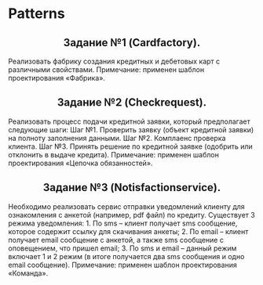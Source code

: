 # Patterns
<h2 align="center">Задание №1 (Cardfactory).</h2>
Реализовать фабрику создания кредитных и дебетовых карт с различными свойствами.
Примечание: применен шаблон проектирования «Фабрика».

<h2 align="center">Задание №2 (Checkrequest).</h2> 
Реализовать процесс подачи кредитной заявки, который предполагает следующие шаги:
Шаг №1. Проверить заявку (объект кредитной заявки) на полноту заполнения данными.
Шаг №2. Комплаенс проверка клиента.
Шаг №3. Принять решение по кредитной заявке (одобрить или отклонить в выдаче кредита).
Примечание: применен шаблон проектирования «Цепочка обязанностей».

<h2 align="center">Задание №3 (Notisfactionservice).</h2>
Необходимо реализовать сервис отправки уведомлений клиенту для
ознакомления с анкетой (например, pdf файл) по кредиту. Существует 3 режима уведомления:
1. По sms – клиент получает sms сообщение, которое содержит ссылку для скачивания
анкеты;
2. По email – клиент получает email сообщение c анкетой, а также sms сообщение с
оповещением, что пришел email;
3. По sms и email – данный режим включает 1 и 2 режим (в итоге получается два sms
сообщения и одно email сообщение).
Примечание: применен шаблон проектирования «Команда».
